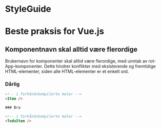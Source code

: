 # StyleGuide

# Beste praksis for Vue.js

## Komponentnavn skal alltid være flerordige

Brukernavn for komponenter skal alltid være flerordige, med unntak av rot-App-komponenter. Dette hindrer konflikter med eksisterende og fremtidige HTML-elementer, siden alle HTML-elementer er et enkelt ord.

### Dårlig
```html
<!-- i forhåndskompilerte maler -->
<Item />

### Bra

<!-- i forhåndskompilerte maler -->
<TodoItem />
